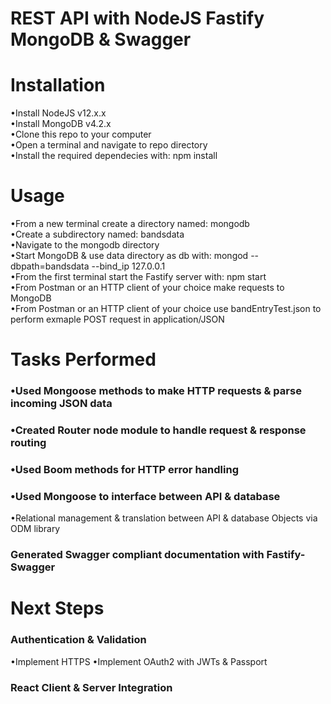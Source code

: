 # REST API with NodeJS Fastify MongoDB & Swagger

# Installation   
•Install NodeJS v12.x.x  
•Install MongoDB v4.2.x  
•Clone this repo to your computer    
•Open a terminal and navigate to repo directory    
•Install the required dependecies with: npm install  

# Usage   
•From a new terminal create a directory named: mongodb  
•Create a subdirectory named: bandsdata  
•Navigate to the mongodb directory    
•Start MongoDB & use data directory as db with: mongod --dbpath=bandsdata --bind_ip 127.0.0.1      
•From the first terminal start the Fastify server with: npm start    
•From Postman or an HTTP client of your choice make requests to MongoDB  
•From Postman or an HTTP client of your choice use bandEntryTest.json to perform exmaple POST request in application/JSON 


# Tasks Performed  
### •Used Mongoose methods to make HTTP requests & parse incoming JSON data  
### •Created Router node module to handle request & response routing
### •Used Boom methods for HTTP error handling 
### •Used Mongoose to interface between API & database
•Relational management & translation between API & database Objects via ODM library  
### Generated Swagger compliant documentation with Fastify-Swagger 

# Next Steps  
### Authentication & Validation   
•Implement HTTPS
•Implement OAuth2 with JWTs & Passport  
### React Client & Server Integration
